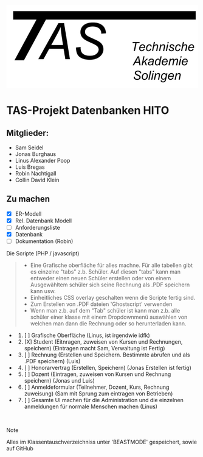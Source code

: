 ![](taslogo/TASLogo.png)
# TAS-Projekt Datenbanken HITO
## Mitglieder:
* Sam Seidel
* Jonas Burghaus
* Linus Alexander Poop
* Luis Bregas
* Robin Nachtigall
* Collin David Klein
  
## Zu machen
- [X] ER-Modell
- [X] Rel. Datenbank Modell
- [ ] Anforderungsliste
- [X] Datenbank <br>
- [ ] Dokumentation (Robin)
      
Die Scripte (PHP / javascript)
  > - Eine Grafische oberfläche für alles machne. Für alle tabellen gibt es einzelne "tabs" z.b. Schüler. Auf diesen "tabs" kann man entweder einen neuen Schüler erstellen oder von einem Ausgewähltem schüler sich seine Rechnung als .PDF speichern kann usw. <br>
  > - Einheitliches CSS overlay geschalten wenn die Scripte fertig sind. <br>
  > - Zum Erstellen von .PDF dateien 'Ghostscript' verwenden
  > - Wenn man z.b. auf dem "Tab" schüler ist kann man z.b. alle schüler einer klasse mit einem Dropdownmenü auswählen     von welchen man dann die Rechnung oder so herunterladen kann.  
 
  - 1. [ ] Grafische Oberfläche (Linus, ist irgendwie idfk)
  - 2. [X] Student (Eitnragen, zuweisen von Kursen und Rechnungen, speichern) (Eintragen macht Sam, Verwaltung ist Fertig)
  - 3. [ ] Rechnung (Erstellen und Speichern. Bestimmte abrufen und als .PDF speichern) (Luis)
  - 4. [ ] Honorarvertrag (Erstellen, Speichern) (Jonas Erstellen ist fertig)
  - 5. [ ] Dozent (Eintragen, zuweisen von Kursen und Rechnung speichern) (Jonas und Luis)
  - 6. [ ] Anmeldeformular (Teilnehmer, Dozent, Kurs, Rechnung zuweisung) (Sam mit Sprung zum eintragen von Betrieben)
  - 7. [ ] Gesamte UI machen für die Administration und die einzelnen anmeldungen für normale Menschen machen (Linus)
<br>

> [!NOTE]
> Alles im Klassentauschverzeichniss unter 'BEASTMODE' gespeichert, sowie auf GitHub 
